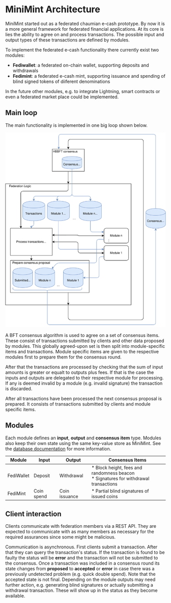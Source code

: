 # MiniMint Architecture

MiniMint started out as a federated chaumian e-cash prototype. By now it is a more general framework for federated financial applications. At its core is lies the ability to agree on and process transactions. The possible input and output types of these transactions are defined by modules.

To implement the federated e-cash functionality there currently exist two modules:
* **Fediwallet**: a federated on-chain wallet, supporting deposits and withdrawals
* **Fedimint**: a federated e-cash mint, supporting issuance and spending of blind signed tokens of diiferent denominations

In the future other modules, e.g. to integrate Lightning, smart contracts or even a federated market place could be implemented.

## Main loop
The main functionality is implemented in one big loop shown below.

![Control and data flow in MiniMint](./architecture.svg)

A BFT consensus algorithm is used to agree on a set of consensus items. These consist of transactions submitted by clients and other data proposed by modules. This globally agreed-upon set is then split into module-specific items and transactions. Module specific items are given to the respective modules first to prepare them for the consensus round.

After that the transactions are processed by checking that the sum of input amounts is greater or equalt to outputs plus fees. If that is the case the inputs and outputs are delegated to their respective module for processing. If any is deemed invalid by a module (e.g. invalid signature) the transaction is discarded.

After all transactions have been processed the next consensus proposal is prepared. It consists of transactions submitted by clients and module specific items.

## Modules
Each module defines an **input**, **output** and **consensus item** type. Modules also keep their own state using the same key-value store as MiniMint. See the [database documentation](database.md) for more information.

| Module     | Input      | Output        | Consensus Items                                                                        |
|------------|------------|---------------|----------------------------------------------------------------------------------------|
| FediWallet | Deposit    | Withdrawal    | * Block height, fees and randomness beacon<br>* Signatures for withdrawal transactions |
| FediMint   | Coin spend | Coin issuance | * Partial blind signatures of issued coins                                             |

## Client interaction
Clients communicate with federation members via a REST API. They are expected to communicate with as many members as necessary for the required assurances since some might be malicious.

Communication is asynchronous. First clients submit a transaction. After that they can query the transaction's status. If the transaction is found to be faulty the status will be **error** and the transaction will not be submitted to the consensus. Once a transaction was included in a consensus round its state changes from **proposed** to **accepted** or **error** in case there was a previously undetected problem (e.g. quick double spend). Note that the accepted state is not final. Depending on the module outputs may need further action, e.g. generating blind signatures or actually submitting a withdrawal transaction. These will show up in the status as they become available.
